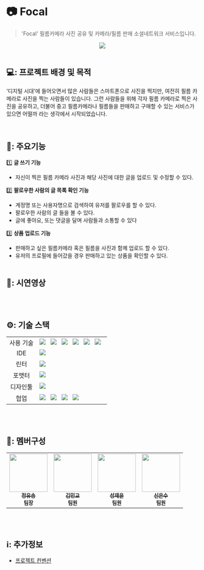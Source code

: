 # 📷 Focal

> 'Focal' 필름카메라 사진 공유 및 카메라/필름 판매 소셜네트워크 서비스입니다.

<div align="center">
<img src="https://www.notion.so/image/https%3A%2F%2Fs3-us-west-2.amazonaws.com%2Fsecure.notion-static.com%2F05a1d614-5c54-484f-a165-dac0b7a97b23%2FUntitled.png?id=f64b9b27-93a4-46ff-9302-fbf324b06b95&table=block&spaceId=a1bc3b9a-06c1-4aa7-9991-a5d845402d7b&width=2000&userId=327fb725-6b42-4232-b202-2ebd6005fbf4&cache=v2"   />
</div>

</br>

## 💻: 프로젝트 배경 및 목적

‘디지털 시대’에 들어오면서 많은 사람들은 스마트폰으로 사진을 찍지만, 여전히 필름 카메라로 사진을 찍는 사람들이 있습니다. 그런 사람들을 위해 각자 필름 카메라로 찍은 사진을 공유하고, 더불어 중고 필름카메라나 필름들을 판매하고 구매할 수 있는 서비스가 있으면 어떨까 라는 생각에서 시작되었습니다.

</br>

## 📌: 주요기능

1️⃣ <b>글 쓰기 기능</b>

- 자신이 찍은 필름 카메라 사진과 해당 사진에 대한 글을 업로드 및 수정할 수 있다.

2️⃣ <b>팔로우한 사람의 글 목록 확인 기능</b>

- 계정명 또는 사용자명으로 검색하여 유저를 팔로우를 할 수 있다.
- 팔로우한 사람의 글 들을 볼 수 있다.
- 글에 좋아요, 또는 댓글을 달며 사람들과 소통할 수 있다

3️⃣ <b>상품 업로드 기능</b>

- 판매하고 싶은 필름카메라 혹은 필름을 사진과 함께 업로드 할 수 있다.
- 유저의 프로필에 들어갔을 경우 판매하고 있는 상품을 확인할 수 있다.
  </br>
  </br>

## 🎥: 시연영상

<br/>
<br/>

## ⚙️: 기술 스택

 <table>
        <tr>
          <td align="center">사용 기술</td>
          <td>
            <img src="https://img.shields.io/badge/html5-E34F26?style=for-the-badge&logo=html5&logoColor=white" />
            &nbsp;
            <img src="https://img.shields.io/badge/css-1572B6?style=for-the-badge&logo=css3&logoColor=white" />
            &nbsp;
            <img src="https://img.shields.io/badge/javascript-F7DF1E?style=for-the-badge&logo=javascript&logoColor=black" />
            &nbsp;
            <img src="https://img.shields.io/badge/React-61DAFB?style=for-the-badge&logo=React&logoColor=ffffff" />
            &nbsp;
            <img src="https://img.shields.io/badge/Recoil-3578E5?style=for-the-badge&logo=aws&logoColor=white" />
            &nbsp;
            <img src="https://img.shields.io/badge/styled--components-DB7093?style=for-the-badge&logo=styled-components&logoColor=white" />
            &nbsp;
          </td>
        </tr>
        <tr>
          <td align="center">IDE</td>
          <td>
            <img src="https://img.shields.io/badge/Visual%20Studio%20Code-007ACC?style=for-the-badge&logo=Visual%20Studio%20Code&logoColor=white" />
            &nbsp;
          </td>
        </tr>
        <tr>
          <td align="center">린터</td>
          <td>
            <img src="https://img.shields.io/badge/ESLint-4B3263?style=for-the-badge&logo=eslint&logoColor=white" />
          </td>
        </tr>
        <tr>
          <td align="center">포맷터</td>
          <td>
            <img src="https://img.shields.io/badge/Prettier-373338?style=for-the-badge&logo=Prettier&logoColor=ffffff" />
            &nbsp;
          </td>
        </tr>
        <tr>
          <td align="center">디자인툴</td>
          <td>
            <img src="https://img.shields.io/badge/figma-%23F24E1E.svg?style=for-the-badge&logo=figma&logoColor=white" />
            &nbsp;
          </td>
        </tr>
        <tr>
          <td align="center">협업</td>
          <td>
            <img src="https://img.shields.io/badge/git-%23F05033.svg?style=for-the-badge&logo=git&logoColor=white" />
            &nbsp;
            <img src="https://img.shields.io/badge/GitHub-181717?style=for-the-badge&logo=GitHub&logoColor=white" />
            &nbsp;
            <img src="https://img.shields.io/badge/Discord-%235865F2.svg?style=for-the-badge&logo=discord&logoColor=white" />
          &nbsp;
            <img src="https://img.shields.io/badge/Notion-%23000000.svg?style=for-the-badge&logo=notion&logoColor=white" />
            &nbsp;
          </td>
        </tr>
      </table>

<br />
<br />

## 🙋: 멤버구성

<table>
  <tr>
    <td align="center">
      <a href="https://github.com/uussong">
        <img
          src="https://cdn.discordapp.com/attachments/1111526943091851394/1123107455262543922/KakaoTalk_20230226_005938642_1.png"
          width="100px;"
          alt=""
        />
        <br />
        <sub>
          <b>정유송</b>
        </sub>
      </a>
      <br />
      <sub>
        <b>팀장</b>
      </sub>
    </td>
    <td align="center">
      <a href="https://github.com/kimmingyo8">
        <img
          src="https://cdn.discordapp.com/attachments/1111526943091851394/1123117899779948635/KakaoTalk_20230627_135656743.jpg"
          width="100px;"
          alt=""
        />
        <br />
        <sub>
          <b>김민교</b>
        </sub>
      </a>
      <br />
      <sub>
        <b>팀원</b>
      </sub>
    </td>
    <td align="center">
      <a href="https://github.com/vacation0706">
        <img
          src="https://avatars.githubusercontent.com/u/117337499?v=4"
          width="100px;"
          alt=""
        />
        <br />
        <sub>
          <b>성재윤</b>
        </sub>
      </a>
      <br />
      <sub>
        <b>팀원</b>
      </sub>
    </td>
    <td align="center">
      <a href="https://github.com/ShinEun9">
        <img
          src="https://avatars.githubusercontent.com/u/75666099?v=4"
          width="100px;"
          alt=""
        />
        <br />
        <sub>
          <b>신은수</b>
        </sub>
      </a>
      <br />
      <sub>
        <b>팀원</b>
      </sub>
    </td>
  </tr>
</table>

<br />
<br />

## ℹ️: 추가정보

- [프로젝트 컨벤션](https://tropical-tithonia-35b.notion.site/102bdc1bd4e44b20ac298376f3e4ddf0?pvs=4)
